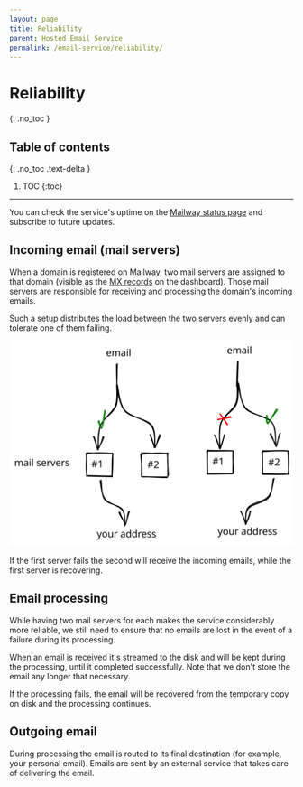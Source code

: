 ```yaml
---
layout: page
title: Reliability
parent: Hosted Email Service
permalink: /email-service/reliability/
---
```


# Reliability
{: .no_toc }

## Table of contents
{: .no_toc .text-delta }

1. TOC
{:toc}

---

You can check the service's uptime on the [Mailway status page] and subscribe to future updates.

## Incoming email (mail servers)

When a domain is registered on Mailway, two mail servers are assigned to that domain (visible as the [MX records] on the dashboard).
Those mail servers are responsible for receiving and processing the domain's incoming emails.

Such a setup distributes the load between the two servers evenly and can tolerate one of them failing.

<div style="text-align: center">
  <img src="/assets/images/email-service/fallback.svg" alt="Fallback to second server"/>
</div>

If the first server fails the second will receive the incoming emails, while the first server is recovering.

## Email processing

While having two mail servers for each makes the service considerably more reliable, we still need to ensure that no emails are lost in the event of a failure during its processing.

When an email is received it's streamed to the disk and will be kept during the processing, until it completed successfully.
Note that we don't store the email any longer that necessary.

If the processing fails, the email will be recovered from the temporary copy on disk and the processing continues.

## Outgoing email

During processing the email is routed to its final destination (for example, your personal email). Emails are sent by an external service that takes care of delivering the email.

[MX records]: https://en.wikipedia.org/wiki/MX_record
[Mailway status page]: https://mailway.statuspage.io
